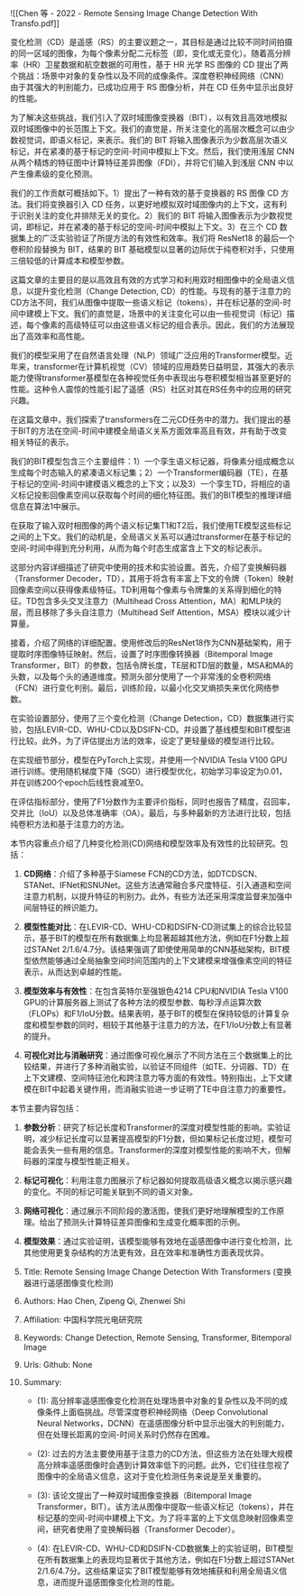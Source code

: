 ![[Chen 等 - 2022 - Remote Sensing Image Change Detection With Transfo.pdf]]



变化检测（CD）是遥感（RS）的主要议题之一，其目标是通过比较不同时间拍摄的同一区域的图像，为每个像素分配二元标签（即，变化或无变化）。随着高分辨率（HR）卫星数据和航空数据的可用性，基于 HR 光学 RS 图像的 CD 提出了两个挑战：场景中对象的复杂性以及不同的成像条件。深度卷积神经网络（CNN）由于其强大的判别能力，已成功应用于 RS 图像分析，并在 CD 任务中显示出良好的性能。

为了解决这些挑战，我们引入了双时域图像变换器（BIT），以有效且高效地模拟双时域图像中的长范围上下文。我们的直觉是，所关注变化的高层次概念可以由少数视觉词，即语义标记，来表示。我们的 BIT 将输入图像表示为少数高层次语义标记，并在紧凑的基于标记的空间-时间中模拟上下文。然后，我们使用浅层 CNN 从两个精炼的特征图中计算特征差异图像（FDI），并将它们输入到浅层 CNN 中以产生像素级的变化预测。

我们的工作贡献可概括如下。1）提出了一种有效的基于变换器的 RS 图像 CD 方法。我们将变换器引入 CD 任务，以更好地模拟双时域图像内的上下文，这有利于识别关注的变化并排除无关的变化。2）我们的 BIT 将输入图像表示为少数视觉词，即标记，并在紧凑的基于标记的空间-时间中模拟上下文。3）在三个 CD 数据集上的广泛实验验证了所提方法的有效性和效率。我们将 ResNet18 的最后一个卷积阶段替换为 BIT，结果的 BIT 基础模型以显著的边际优于纯卷积对手，只使用三倍较低的计算成本和模型参数。

 这篇文章的主要目的是以高效且有效的方式学习和利用双时相图像中的全局语义信息，以提升变化检测（Change Detection, CD）的性能。与现有的基于注意力的CD方法不同，我们从图像中提取一些语义标记（tokens），并在标记基的空间-时间中建模上下文。我们的直觉是，场景中的关注变化可以由一些视觉词（标记）描述，每个像素的高级特征可以由这些语义标记的组合表示。因此，我们的方法展现出了高效率和高性能。

我们的模型采用了在自然语言处理（NLP）领域广泛应用的Transformer模型。近年来，transformer在计算机视觉（CV）领域的应用趋势日益明显，其强大的表示能力使得transformer基模型在各种视觉任务中表现出与卷积模型相当甚至更好的性能。这种令人震惊的性能引起了遥感（RS）社区对其在RS任务中的应用的研究兴趣。

在这篇文章中，我们探索了transformers在二元CD任务中的潜力。我们提出的基于BIT的方法在空间-时间中建模全局语义关系方面效率高且有效，并有助于改变相关特征的表示。

我们的BIT模型包含三个主要组件：1）一个孪生语义标记器，将像素分组成概念以生成每个时态输入的紧凑语义标记集；2）一个Transformer编码器（TE），在基于标记的空间-时间中建模语义概念的上下文；以及3）一个孪生TD，将相应的语义标记投影回像素空间以获取每个时间的细化特征图。我们的BIT模型的推理详细信息在算法1中展示。

在获取了输入双时相图像的两个语义标记集T1和T2后，我们使用TE模型这些标记之间的上下文。我们的动机是，全局语义关系可以通过transformer在基于标记的空间-时间中得到充分利用，从而为每个时态生成富含上下文的标记表示。

这部分内容详细描述了研究中使用的技术和实验设置。首先，介绍了变换解码器（Transformer Decoder，TD），其用于将含有丰富上下文的令牌（Token）映射回像素空间以获得像素级特征。TD利用每个像素与令牌集的关系得到细化的特征。TD包含多头交叉注意力（Multihead Cross Attention，MA）和MLP块的层，而且移除了多头自注意力（Multihead Self Attention，MSA）模块以减少计算量。

接着，介绍了网络的详细配置。使用修改后的ResNet18作为CNN基础架构，用于提取时序图像特征映射。然后，设置了时序图像转换器（Bitemporal Image Transformer，BIT）的参数，包括令牌长度，TE层和TD层的数量，MSA和MA的头数，以及每个头的通道维度。预测头部分使用了一个非常浅的全卷积网络（FCN）进行变化判别。最后，训练阶段，以最小化交叉熵损失来优化网络参数。

在实验设置部分，使用了三个变化检测（Change Detection，CD）数据集进行实验，包括LEVIR-CD、WHU-CD以及DSIFN-CD。并设置了基线模型和BIT模型进行比较。此外，为了评估提出方法的效率，设定了更轻量级的模型进行比较。

在实现细节部分，模型在PyTorch上实现，并使用一个NVIDIA Tesla V100 GPU进行训练。使用随机梯度下降（SGD）进行模型优化，初始学习率设定为0.01，并在训练200个epoch后线性衰减至0。

在评估指标部分，使用了F1分数作为主要评价指标，同时也报告了精度，召回率，交并比（IoU）以及总体准确率（OA）。最后，与多种最新的方法进行比较，包括纯卷积方法和基于注意力的方法。

本节内容重点介绍了几种变化检测(CD)网络和模型效率及有效性的比较研究。包括：

1. **CD网络**：介绍了多种基于Siamese FCN的CD方法，如DTCDSCN、STANet、IFNet和SNUNet。这些方法通常融合多尺度特征、引入通道和空间注意力机制，以提升特征的判别力。此外，有些方法还采用深度监督来加强中间层特征的辨识能力。

2. **模型性能对比**：在LEVIR-CD、WHU-CD和DSIFN-CD测试集上的综合比较显示，基于BIT的模型在所有数据集上均显著超越其他方法，例如在F1分数上超过STANet 2/1.6/4.7分。该结果强调了即使使用简单的CNN基础架构，BIT模型依然能够通过全局抽象空间时间范围内的上下文建模来增强像素空间的特征表示，从而达到卓越的性能。

3. **模型效率与有效性**：在包含英特尔至强银色4214 CPU和NVIDIA Tesla V100 GPU的计算服务器上测试了各种方法的模型参数、每秒浮点运算次数（FLOPs）和F1/IoU分数。结果表明，基于BIT的模型在保持较低的计算复杂度和模型参数的同时，相较于其他基于注意力的方法，在F1/IoU分数上有显著的提升。

4. **可视化对比与消融研究**：通过图像可视化展示了不同方法在三个数据集上的比较结果，并进行了多种消融实验，以验证不同组件（如TE、分词器、TD）在上下文建模、空间特征池化和跨注意力等方面的有效性。特别指出，上下文建模在BIT中起着关键作用，而消融实验进一步证明了TE中自注意力的重要性。

本节主要内容包括：

1. **参数分析**：研究了标记长度和Transformer的深度对模型性能的影响。实验证明，减少标记长度可以显著提高模型的F1分数，但如果标记长度过短，模型可能会丢失一些有用的信息。Transformer的深度对模型性能的影响不大，但解码器的深度与模型性能正相关。

2. **标记可视化**：利用注意力图展示了标记器如何提取高级语义概念以揭示感兴趣的变化。不同的标记可能关联到不同的语义对象。

3. **网络可视化**：通过展示不同阶段的激活图，使我们更好地理解模型的工作原理。给出了预测头计算特征差异图像和生成变化概率图的示例。

4. **模型效果**：通过实验证明，该模型能够有效地在遥感图像中进行变化检测，比其他使用更复杂结构的方法更有效，且在效率和准确性方面表现优异。


1. Title: Remote Sensing Image Change Detection With Transformers (变换器进行遥感图像变化检测)

2. Authors: Hao Chen, Zipeng Qi, Zhenwei Shi

3. Affiliation: 中国科学院光电研究院

4. Keywords: Change Detection, Remote Sensing, Transformer, Bitemporal Image

5. Urls: Github: None

6. Summary: 

    - (1): 高分辨率遥感图像变化检测在处理场景中对象的复杂性以及不同的成像条件上面临挑战。尽管深度卷积神经网络（Deep Convolutional Neural Networks，DCNN）在遥感图像分析中显示出强大的判别能力，但在处理长距离的空间-时间关系时仍然存在困难。

    - (2): 过去的方法主要使用基于注意力的CD方法，但这些方法在处理大规模高分辨率遥感图像时会遇到计算效率低下的问题。此外，它们往往忽视了图像中的全局语义信息，这对于变化检测任务来说是至关重要的。

    - (3): 该论文提出了一种双时域图像变换器（Bitemporal Image Transformer，BIT）。该方法从图像中提取一些语义标记（tokens），并在标记基的空间-时间中建模上下文。为了将丰富的上下文信息映射回像素空间，研究者使用了变换解码器（Transformer Decoder）。

    - (4): 在LEVIR-CD、WHU-CD和DSIFN-CD数据集上的实验证明，BIT模型在所有数据集上的表现均显著优于其他方法，例如在F1分数上超过STANet 2/1.6/4.7分。这些结果证实了BIT模型能够有效地捕获和利用全局语义信息，进而提升遥感图像变化检测的性能。


